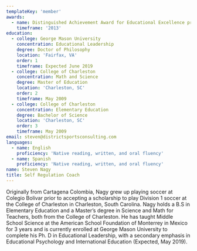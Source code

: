 ```yaml
---
templateKey: 'member'
awards:
  - name: Distinguished Achievement Award for Educational Excellence presented by The Association of Educational Publishers for Sweetgrass Science article, recognized by the National Science Teachers Association
    timeframe: '2013'
education:
  - college: George Mason University
    concentration: Educational Leadership
    degree: Doctor of Philosophy
    location: 'Fairfax, VA'
    order: 1
    timeframe: Expected June 2019
  - college: College of Charleston
    concentration: Math and Science
    degree: Master of Education
    location: 'Charleston, SC'
    order: 2
    timeframe: May 2009
  - college: College of Charleston
    concentration: Elementary Education
    degree: Bachelor of Science
    location: 'Charleston, SC'
    order: 3
    timeframe: May 2009
email: steven@districtsportsconsulting.com
languages:
  - name: English
    proficiency: 'Native reading, written, and oral fluency'
  - name: Spanish
    proficiency: 'Native reading, written, and oral fluency'
name: Steven Nagy
title: Self Regulation Coach
---
```


Originally from Cartagena Colombia, Nagy grew up playing soccer at Colegio
Bolivar prior to accepting a scholarship to play Division 1 soccer at the
College of Charleston in Charleston, South Carolina. Nagy holds a B.S in
Elementary Education and a Master’s degree in Science and Math for
Teachers, both from the College of Charleston. He has taught Middle
School Science at the American School Foundation of Monterrey in Mexico
for 3 years and is currently enrolled at George Mason University to
complete his Ph. D in Educational Leadership, with a secondary emphasis in
Educational Psychology and International Education (Expected, May 2019).
